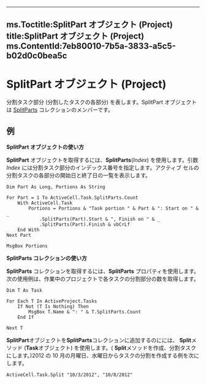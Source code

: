 

---
ms.Toctitle:SplitPart オブジェクト (Project)
title:SplitPart オブジェクト (Project)
ms.ContentId:7eb80010-7b5a-3833-a5c5-b02d0c0bea5c
---
# SplitPart オブジェクト (Project)




分割タスク部分 (分割したタスクの各部分) を表します。SplitPart オブジェクトは [SplitParts](bc36310c-9289-a363-f2d6-c8a0991725e5.md) コレクションのメンバーです。

## 例
**SplitPart オブジェクトの使い方**



**SplitPart** オブジェクトを取得するには、**SplitParts**(*Index*) を使用します。引数 *Index* には分割タスク部分のインデックス番号を指定します。アクティブ セルの分割タスクの各部分の開始日と終了日の一覧を表示します。

```vba
Dim Part As Long, Portions As String

For Part = 1 To ActiveCell.Task.SplitParts.Count
    With ActiveCell.Task
        Portions = Portions & "Task portion " & Part & ": Start on " & _
            .SplitParts(Part).Start & ", Finish on " & _
            .SplitParts(Part).Finish & vbCrLf
    End With
Next Part

MsgBox Portions
```




**SplitParts コレクションの使い方**



**SplitParts** コレクションを取得するには、**SplitParts** プロパティを使用します。次の使用例は、作業中のプロジェクトで各タスクの分割部分の数を取得します。

```vba
Dim T As Task

For Each T In ActiveProject.Tasks
    If Not (T Is Nothing) Then
        MsgBox T.Name & ": " & T.SplitParts.Count
    End If

Next T
```




**SplitPart**オブジェクトを**SplitParts**コレクションに追加するのにには、 **Split**メソッド (**Task**オブジェクト) を使用します。( **Split**メソッドを作成、分割タスクにします。)2012 の 10 月の月曜日、水曜日からタスクの分割を作成する例を次にします。

```vba
ActiveCell.Task.Split "10/3/2012", "10/8/2012"
```





